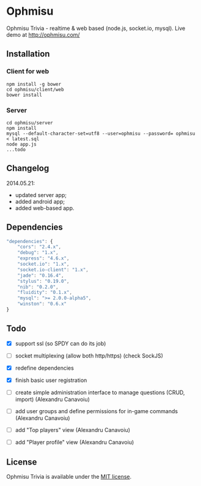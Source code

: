 # Ophmisu

Ophmisu Trivia - realtime &amp; web based (node.js, socket.io, mysql).
Live demo at http://ophmisu.com/

## Installation

### Client for web
```
npm install -g bower
cd ophmisu/client/web
bower install
```
### Server
```
cd ophmisu/server
npm install
mysql --default-character-set=utf8 --user=ophmisu --password= ophmisu < latest.sql
node app.js
...todo
```

## Changelog
2014.05.21:
* updated server app;
* added android app;
* added web-based app.

## Dependencies

```javascript
"dependencies": {
    "cors": "2.4.x",
    "debug": "1.x",
    "express": "4.6.x",
    "socket.io": "1.x",
    "socket.io-client": "1.x",
    "jade": "0.16.4",
    "stylus": "0.19.0",
    "nib": "0.2.0",
    "fluidity": "0.1.x",
    "mysql": ">= 2.0.0-alpha5",
    "winston": "0.6.x"
}
```

## Todo
- [x] support ssl (so SPDY can do its job)
- [ ] socket multiplexing (allow both http/https) (check SockJS)
- [x] redefine dependencies
- [x] finish basic user registration
- [ ] create simple administration interface to manage questions (CRUD, import) (Alexandru Canavoiu)
- [ ] add user groups and define permissions for in-game commands (Alexandru Canavoiu)
- [ ] add "Top players" view (Alexandru Canavoiu)
- [ ] add "Player profile" view (Alexandru Canavoiu)


## License
Ophmisu Trivia is available under the [MIT license](http://opensource.org/licenses/MIT).
